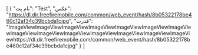 [
  {
    "نام پت": "Test",
    "عکس": "https://dl.dir.freefiremobile.com/common/web_event/hash/8b05322178be460c12af34c39bcbda1cjpg",
    "قدرت": "ImageViewImageViewImageViewImageViewImageViewImageViewImageViewImageViewImageViewImageViewImageViewImageViewImageViewImageViewhttps://dl.dir.freefiremobile.com/common/web_event/hash/8b05322178be460c12af34c39bcbda1cjpg"
  }
]
